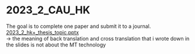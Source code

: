 # 2023_2_CAU_HK
The goal is to complete one paper and submit it to a journal.<br>
[2023_2_hk+_thesis_topic.pptx](https://github.com/UIJIh/2023_2_CAU_HK/files/13426324/2023_2_hk%2B_thesis_topic.pptx)<br>
 -> the meaning of back translation and cross translation that i wrote down in the slides is not about the MT technology
